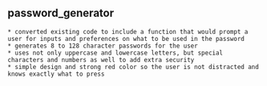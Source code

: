 ## password_generator

    * converted existing code to include a function that would prompt a user for inputs and preferences on what to be used in the password
    * generates 8 to 128 character passwords for the user
    * uses not only uppercase and lowercase letters, but special characters and numbers as well to add extra security
    * simple design and strong red color so the user is not distracted and knows exactly what to press 
